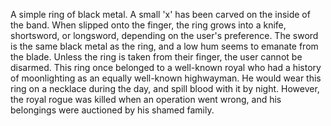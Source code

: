 A simple ring of black metal. A small 'x' has been carved on the inside of the band. 
When slipped onto the finger, the ring grows into a knife, shortsword, or longsword, depending on the user's preference. The sword is the same black metal as the ring, and a low hum seems to emanate from the blade. Unless the ring is taken from their finger, the user cannot be disarmed. 
This ring once belonged to a well-known royal who had a history of moonlighting as an equally well-known highwayman. He would wear this ring on a necklace during the day, and spill blood with it by night. However, the royal rogue was killed when an operation went wrong, and his belongings were auctioned by his shamed family.